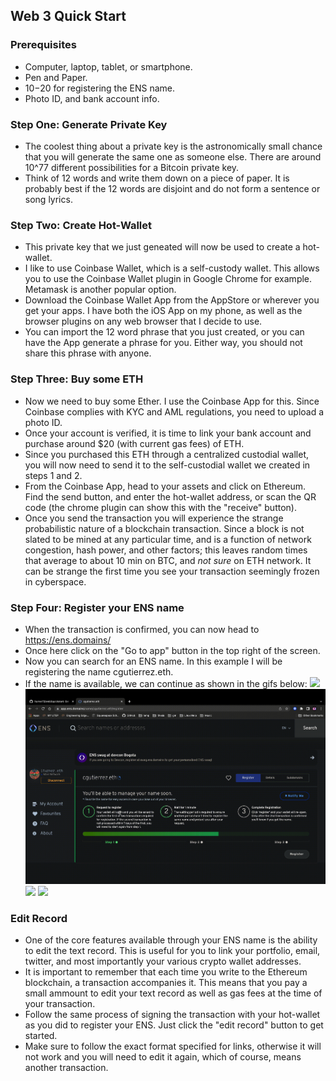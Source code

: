 ## Web 3 Quick Start

### Prerequisites
* Computer, laptop, tablet, or smartphone.
* Pen and Paper.
* $10-$20 for registering the ENS name.
* Photo ID, and bank account info.

### Step One: Generate Private Key
* The coolest thing about a private key is the astronomically small chance that
    you will generate the same one as someone else. There are around 10^77
    different possibilities for a Bitcoin private key.
* Think of 12 words and write them down on a piece of paper. It is probably best
    if the 12 words are disjoint and do not form a sentence or song lyrics.

### Step Two: Create Hot-Wallet
* This private key that we just geneated will now be used to create a
    hot-wallet.
* I like to use Coinbase Wallet, which is a self-custody wallet. This allows you
    to use the Coinbase Wallet plugin in Google Chrome for example. Metamask is
    another popular option.
* Download the Coinbase Wallet App from the AppStore or wherever you get your
    apps. I have both the iOS App on my phone, as well as the browser plugins on
    any web browser that I decide to use.
* You can import the 12 word phrase that you just created, or you can have the
    App generate a phrase for you. Either way, you should not share this phrase
    with anyone.

### Step Three: Buy some ETH
* Now we need to buy some Ether. I use the Coinbase App for this. Since Coinbase
    complies with KYC and AML regulations, you need to upload a photo ID.
* Once your account is verified, it is time to link your bank account and
    purchase around $20 (with current gas fees) of ETH.
* Since you purchased this ETH through a centralized custodial wallet, you will
    now need to send it to the self-custodial wallet we created in steps 1 and
    2.
* From the Coinbase App, head to your assets and click on Ethereum. Find the
    send button, and enter the hot-wallet address, or scan the QR code (the
    chrome plugin can show this with the "receive" button).
* Once you send the transaction you will experience the strange probabilistic
    nature of a blockchain transaction. Since a block is not slated to be mined
    at any particular time, and is a function of network congestion, hash power,
    and other factors; this leaves random times that average to about 10 min on
    BTC, and *not sure* on ETH network. It can be strange the first time you see
    your transaction seemingly frozen in cyberspace.

### Step Four: Register your ENS name
* When the transaction is confirmed, you can now head to https://ens.domains/
* Once here click on the "Go to app" button in the top right of the screen.
* Now you can search for an ENS name. In this example I will be registering the
    name cgutierrez.eth.
* If the name is available, we can continue as shown in the gifs below:
![](https://github.com/iturner72/web3quickstart/blob/main/ens0.gif)
![](https://github.com/iturner72/web3quickstart/blob/main/ens1.gif)
![](https://github.com/iturner72/web3quickstart/blob/main/ens2.gif)
![](https://github.com/iturner72/web3quickstart/blob/main/ens3.gif)
### Edit Record
* One of the core features available through your ENS name is the ability to
    edit the text record. This is useful for you to link your portfolio, email,
    twitter, and most importantly your various crypto wallet addresses.
* It is important to remember that each time you write to the Ethereum
    blockchain, a transaction accompanies it. This means that you pay a small
    ammount to edit your text record as well as gas fees at the time of your
    transaction.
* Follow the same process of signing the transaction with your hot-wallet as you
    did to register your ENS. Just click the "edit record" button to get
    started.
* Make sure to follow the exact format specified for links, otherwise it will
    not work and you will need to edit it again, which of course, means another
    transaction.
